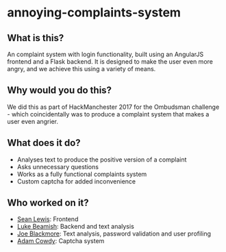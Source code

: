 # annoying-complaints-system
## What is this?
An complaint system with login functionality, built using an AngularJS frontend and a Flask
backend. It is designed to make the user even more angry, and we achieve this using a variety of
means.

## Why would you do this?
We did this as part of HackManchester 2017 for the Ombudsman challenge - which coincidentally 
was to produce a complaint system that makes a user even angrier.

## What does it do?

* Analyses text to produce the positive version of a complaint
* Asks unnecessary questions
* Works as a fully functional complaints system
* Custom captcha for added inconvenience

## Who worked on it?

*  [Sean Lewis](https://github.com/Appropriately): Frontend
*  [Luke Beamish](https://github.com/Beamister): Backend and text analysis
*  [Joe Blackmore](https://github.com/j-blackmore): Text analysis, password validation and user profiling
*  [Adam Cowdy](https://github.com/Acowdy): Captcha system

